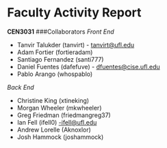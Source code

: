 Faculty Activity Report
================================
**CEN3031**
###Collaborators
*Front End*
   - Tanvir Talukder (tanvirt) - tanvirt@ufl.edu
   - Adam Fortier (fortieradam)
   - Santiago Fernandez (santi777)
   - Daniel Fuentes (dafefuve) - dfuentes@cise.ufl.edu
   - Pablo Arango (whospablo)

*Back End*
   - Christine King (xtineking)
   - Morgan Wheeler (mkwheeler) 
   - Greg Friedman (friedmangreg37)
   - Ian Fell (ifell0) -ifell@ufl.edu
   - Andrew Lorelle (Aknoxlor)
   - Josh Hammock (joshammock)
